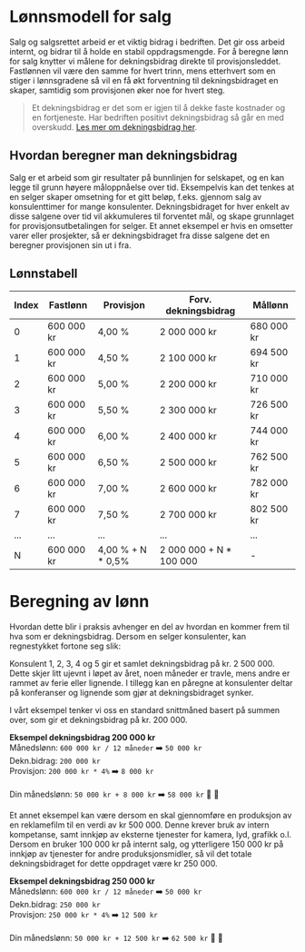 # Lønnsmodell for salg

Salg og salgsrettet arbeid er et viktig bidrag i bedriften. Det gir oss arbeid internt, og bidrar til å holde en stabil oppdragsmengde. For å beregne lønn for salg knytter vi målene for dekningsbidrag direkte til provisjonsleddet. Fastlønnen vil være den samme for hvert trinn, mens etterhvert som en stiger i lønnsgradene så vil en få økt forventning til dekningsbidraget en skaper, samtidig som provisjonen øker noe for hvert steg.

> Et dekningsbidrag er det som er igjen til å dekke faste kostnader og en fortjeneste. Har bedriften positivt dekningsbidrag så går en med overskudd. [Les mer om dekningsbidrag her](https://www.visma.no/eaccounting/regnskapsordbok/d/dekningsbidrag/).

## Hvordan beregner man dekningsbidrag

Salg er et arbeid som gir resultater på bunnlinjen for selskapet, og en kan legge til grunn høyere måloppnåelse over tid. Eksempelvis kan det tenkes at en selger skaper omsetning for et gitt beløp, f.eks. gjennom salg av konsulenttimer for mange konsulenter. Dekningsbidraget for hver enkelt av disse salgene over tid vil akkumuleres til forventet mål, og skape grunnlaget for provisjonsutbetalingen for selger. Et annet eksempel er hvis en omsetter varer eller prosjekter, så er dekningsbidraget fra disse salgene det en beregner provisjonen sin ut i fra.

## Lønnstabell

| Index | Fastlønn   | Provisjon          | Forv. dekningsbidrag     | Mållønn    |
| ----- | ---------- | ------------------ | ------------------------ | ---------- |
| 0     | 600 000 kr | 4,00 %             | 2 000 000 kr             | 680 000 kr |
| 1     | 600 000 kr | 4,50 %             | 2 100 000 kr             | 694 500 kr |
| 2     | 600 000 kr | 5,00 %             | 2 200 000 kr             | 710 000 kr |
| 3     | 600 000 kr | 5,50 %             | 2 300 000 kr             | 726 500 kr |
| 4     | 600 000 kr | 6,00 %             | 2 400 000 kr             | 744 000 kr |
| 5     | 600 000 kr | 6,50 %             | 2 500 000 kr             | 762 500 kr |
| 6     | 600 000 kr | 7,00 %             | 2 600 000 kr             | 782 000 kr |
| 7     | 600 000 kr | 7,50 %             | 2 700 000 kr             | 802 500 kr |
| ...   | ...        | ...                | ...                      | ...        |
| N     | 600 000 kr | 4,00 % + N \* 0,5% | 2 000 000 + N \* 100 000 | -          |

# Beregning av lønn

Hvordan dette blir i praksis avhenger en del av hvordan en kommer frem til hva som er dekningsbidrag. Dersom en selger konsulenter, kan regnestykket fortone seg slik:

Konsulent 1, 2, 3, 4 og 5 gir et samlet dekningsbidrag på kr. 2 500 000. Dette skjer litt ujevnt i løpet av året, noen måneder er travle, mens andre er rammet av ferie eller lignende. I tillegg kan en påregne at konsulenter deltar på konferanser og lignende som gjør at dekningsbidraget synker.

I vårt eksempel tenker vi oss en standard snittmåned basert på summen over, som gir et dekningsbidrag på kr. 200 000.

**Eksempel dekningsbidrag 200 000 kr**
<br>Månedslønn: `600 000 kr / 12 måneder` ➡️ `50 000 kr`
<br>Dekn.bidrag: `200 000 kr`
<br>Provisjon: `200 000 kr * 4%` ➡️ `8 000 kr`
<br>
<br>Din månedslønn: `50 000 kr + 8 000 kr` ➡️ `58 000 kr` 🎉 🎉

Et annet eksempel kan være dersom en skal gjennomføre en produksjon av en reklamefilm til en verdi av kr 500 000. Denne krever bruk av intern kompetanse, samt innkjøp av eksterne tjenester for kamera, lyd, grafikk o.l. Dersom en bruker 100 000 kr på internt salg, og ytterligere 150 000 kr på innkjøp av tjenester for andre produksjonsmidler, så vil det totale dekningsbidraget for dette oppdraget være kr 250 000.

**Eksempel dekningsbidrag 250 000 kr**
<br>Månedslønn: `600 000 kr / 12 måneder` ➡️ `50 000 kr`
<br>Dekn.bidrag: `250 000 kr`
<br>Provisjon: `250 000 kr * 4%` ➡️ `12 500 kr`
<br>
<br>Din månedslønn: `50 000 kr + 12 500 kr` ➡️ `62 500 kr` 🎉 🎉
